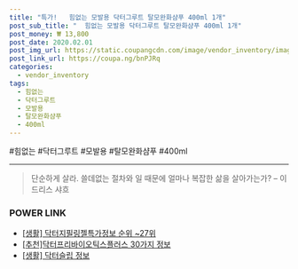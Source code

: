 ```yaml
--- 
title: "특가!   힘없는 모발용 닥터그루트 탈모완화샴푸 400ml 1개" 
post_sub_title: "  힘없는 모발용 닥터그루트 탈모완화샴푸 400ml 1개" 
post_money: ₩ 13,800 
post_date: 2020.02.01 
post_img_url: https://static.coupangcdn.com/image/vendor_inventory/images/2018/06/23/21/7/c89abc43-5aaf-460d-a44d-454651fda3bc.jpg 
post_link_url: https://coupa.ng/bnPJRq 
categories: 
  - vendor_inventory 
tags: 
  - 힘없는 
  - 닥터그루트 
  - 모발용 
  - 탈모완화샴푸 
  - 400ml 
--- 
```

  #힘없는 #닥터그루트 #모발용 #탈모완화샴푸 #400ml 
<hr> 

> 단순하게 살라. 쓸데없는 절차와 일 때문에 얼마나 복잡한 삶을 살아가는가? – 이드리스 샤흐 


### POWER LINK

* <a href="https://blog.naver.com/sakai111/221774887414" target="_blank"> [생활] 닥터지필링젤특가정보 순위 ~27위</a>
* <a href="https://blog.naver.com/fasyy4321/221786801126" target="_blank">[추천]닥터프리바이오틱스플러스 30가지 정보</a>
* <a href="https://blog.naver.com/fasyy4321/221759604661" target="_blank"> [생활] 닥터슬립 정보 </a>
